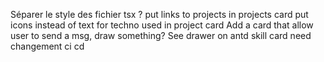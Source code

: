 Séparer le style des fichier tsx ?
put links to projects in projects card
put icons instead of text for techno used in project card
Add a card that allow user to send a msg, draw something? See drawer on antd
skill card need changement
ci cd